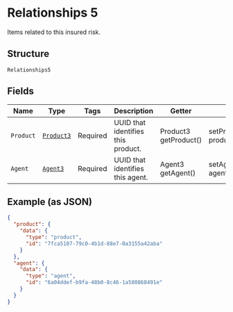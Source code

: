
# Relationships 5

Items related to this insured risk.

## Structure

`Relationships5`

## Fields

| Name | Type | Tags | Description | Getter | Setter |
|  --- | --- | --- | --- | --- | --- |
| `Product` | [`Product3`](../../doc/models/product-3.md) | Required | UUID that identifies this product. | Product3 getProduct() | setProduct(Product3 product) |
| `Agent` | [`Agent3`](../../doc/models/agent-3.md) | Required | UUID that identifies this agent. | Agent3 getAgent() | setAgent(Agent3 agent) |

## Example (as JSON)

```json
{
  "product": {
    "data": {
      "type": "product",
      "id": "7fca5107-79c0-4b1d-88e7-0a3155a42aba"
    }
  },
  "agent": {
    "data": {
      "type": "agent",
      "id": "6a04ddef-b9fa-48b0-8c46-1a580868491e"
    }
  }
}
```

